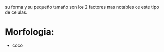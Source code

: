 su forma y su pequeño tamaño son los 2 factores mas notables de este tipo de celulas.

# Morfologia:
- coco